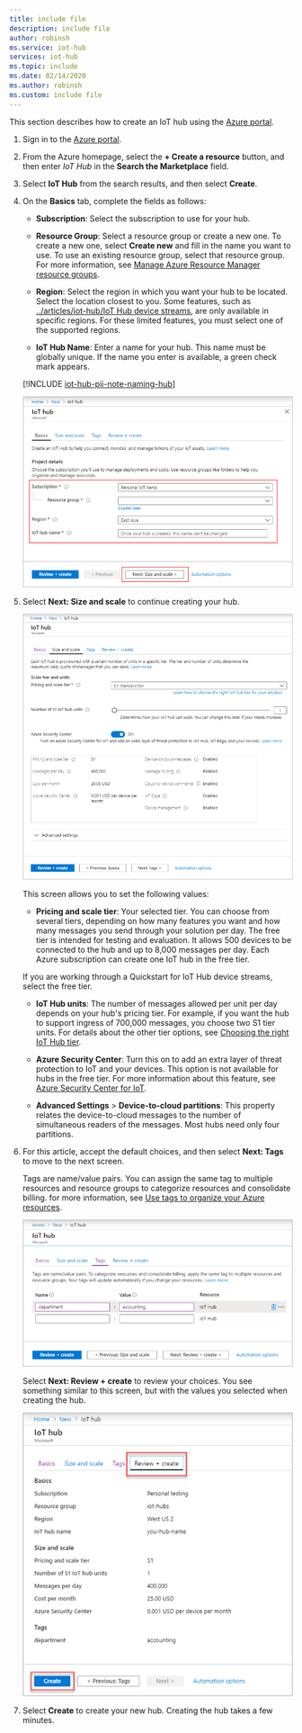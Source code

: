 ```yaml
---
title: include file
description: include file
author: robinsh
ms.service: iot-hub
services: iot-hub
ms.topic: include
ms.date: 02/14/2020
ms.author: robinsh
ms.custom: include file
---
```


This section describes how to create an IoT hub using the [Azure portal](https://portal.azure.com).

1. Sign in to the [Azure portal](https://portal.azure.com).

1. From the Azure homepage, select the **+ Create a resource** button, and then enter *IoT Hub* in the **Search the Marketplace** field.

1. Select **IoT Hub** from the search results, and then select **Create**.

1. On the **Basics** tab, complete the fields as follows:

   - **Subscription**: Select the subscription to use for your hub.

   - **Resource Group**: Select a resource group or create a new one. To create a new one, select **Create new** and fill in the name you want to use. To use an existing resource group, select that resource group. For more information, see [Manage Azure Resource Manager resource groups](../articles/azure-resource-manager/management/manage-resource-groups-portal.md).

   - **Region**: Select the region in which you want your hub to be located. Select the location closest to you. Some features, such as [../articles/iot-hub/IoT Hub device streams](../iot-hub/iot-hub-device-streams-overview.md), are only available in specific regions. For these limited features, you must select one of the supported regions.

   - **IoT Hub Name**: Enter a name for your hub. This name must be globally unique. If the name you enter is available, a green check mark appears.

   [!INCLUDE [iot-hub-pii-note-naming-hub](iot-hub-pii-note-naming-hub.md)]

   ![Create a hub in the Azure portal](./media/iot-hub-include-create-hub/iot-hub-create-screen-basics.png)

1. Select **Next: Size and scale** to continue creating your hub.

   ![Set the size and scale for a new hub using the Azure portal](./media/iot-hub-include-create-hub/iot-hub-create-screen-size-scale.png)

    This screen allows you to set the following values:

    - **Pricing and scale tier**: Your selected tier. You can choose from several tiers, depending on how many features you want and how many messages you send through your solution per day. The free tier is intended for testing and evaluation. It allows 500 devices to be connected to the hub and up to 8,000 messages per day. Each Azure subscription can create one IoT hub in the free tier.

    If you are working through a Quickstart for IoT Hub device streams, select the free tier.

    - **IoT Hub units**: The number of messages allowed per unit per day depends on your hub's pricing tier. For example, if you want the hub to support ingress of 700,000 messages, you choose two S1 tier units.
    For details about the other tier options, see [Choosing the right IoT Hub tier](../articles/iot-hub/iot-hub-scaling.md).

    - **Azure Security Center**: Turn this on to add an extra layer of threat protection to IoT and your devices. This option is not available for hubs in the free tier. For more information about this feature, see [Azure Security Center for IoT](https://docs.microsoft.com/azure/asc-for-iot/).

    - **Advanced Settings** > **Device-to-cloud partitions**: This property relates the device-to-cloud messages to the number of simultaneous readers of the messages. Most hubs need only four partitions.

1. For this article, accept the default choices, and then select **Next: Tags** to move to the next screen.

    Tags are name/value pairs. You can assign the same tag to multiple resources and resource groups to categorize resources and consolidate billing. for more information, see [Use tags to organize your Azure resources](../articles/azure-resource-manager/management/tag-resources.md).

   ![Set the size and scale for a new hub using the Azure portal](./media/iot-hub-include-create-hub/iot-hub-create-tabs.png)

    Select **Next: Review + create** to review your choices. You see something similar to this screen, but with the values you selected when creating the hub. 

   ![Review information for creating the new hub](./media/iot-hub-include-create-hub/iot-hub-create-review.png)

1. Select **Create** to create your new hub. Creating the hub takes a few minutes.
